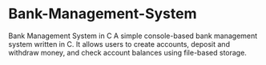 # Bank-Management-System
Bank Management System in C A simple console-based bank management system written in C. It allows users to create accounts, deposit and withdraw money, and check account balances using file-based storage.
